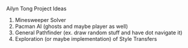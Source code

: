 Ailyn Tong
Project Ideas

1. Minesweeper Solver
2. Pacman AI (ghosts and maybe player as well)
3. General Pathfinder (ex. draw random stuff and have dot navigate it)
4. Exploration (or maybe implementation) of Style Transfers